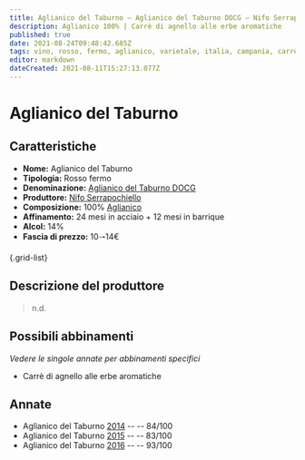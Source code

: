```yaml
---
title: Aglianico del Taburno – Aglianico del Taburno DOCG – Nifo Serrapochiello – Campania (IT) – 10🠒14€ – 2★-5★
description: Aglianico 100% | Carrè di agnello alle erbe aromatiche
published: true
date: 2021-08-24T09:48:42.685Z
tags: vino, rosso, fermo, aglianico, varietale, italia, campania, carrè di agnello alle erbe aromatiche, 10🠒14€, 5 stelle
editor: markdown
dateCreated: 2021-08-11T15:27:13.077Z
---
```


# Aglianico del Taburno

## Caratteristiche
- **Nome:** Aglianico del Taburno
- **Tipologia:** Rosso fermo 
- **Denominazione:** [Aglianico del Taburno DOCG](/denominazioni/Italia/Campania/DOCG/Aglianico-del-Taburno) 
- **Produttore:** [Nifo Serrapochiello](/produttori/Italia/Campania/Nifo-Serrapochiello) 
- **Composizione:** 100% [Aglianico](/vitigni/Italia/bacca-nera/aglianico)
- **Affinamento:** 24 mesi in acciaio + 12 mesi in barrique 
- **Alcol:** 14%
- **Fascia di prezzo:** 10🠒14€

{.grid-list}

## Descrizione del produttore

> n.d.

## Possibili abbinamenti
*Vedere le singole annate per abbinamenti specifici*

- Carrè di agnello alle erbe aromatiche

## Annate
- Aglianico del Taburno [2014](/vini/Italia/Campania/Nifo-Serrapochiello/Aglianico-del-Taburno/2014) -- <span class="star-2"></span> -- 84/100
- Aglianico del Taburno [2015](/vini/Italia/Campania/Nifo-Serrapochiello/Aglianico-del-Taburno/2015) -- <span class="star-2"></span> -- 83/100
- Aglianico del Taburno [2016](/vini/Italia/Campania/Nifo-Serrapochiello/Aglianico-del-Taburno/2016) -- <span class="star-5"></span> -- 93/100
 